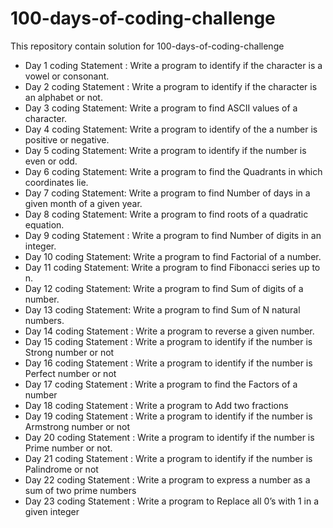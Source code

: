 # 100-days-of-coding-challenge

This repository contain solution for 100-days-of-coding-challenge

-   Day 1 coding Statement : Write a program to identify if the character is a vowel or consonant.
-   Day 2 coding Statement : Write a program to identify if the character is an alphabet or not.
-   Day 3 coding Statement: Write a program to find ASCII values of a character.
-   Day 4 coding Statement: Write a program to identify of the a number is positive or negative.
-   Day 5 coding Statement: Write a program to identify if the number is even or odd.
-   Day 6 coding Statement: Write a program to find the Quadrants in which coordinates lie.
-   Day 7 coding Statement: Write a program to find Number of days in a given month of a given year.
-   Day 8 coding Statement: Write a program to find roots of a quadratic equation.
-   Day 9 coding Statement : Write a program to find Number of digits in an integer.
-   Day 10 coding Statement: Write a program to find Factorial of a number.
-   Day 11 coding Statement: Write a program to find Fibonacci series up to n.
-   Day 12 coding Statement: Write a program to find Sum of digits of a number.
-   Day 13 coding Statement: Write a program to find Sum of N natural numbers.
-   Day 14 coding Statement : Write a program to reverse a given number.
-   Day 15 coding Statement : Write a program to identify if the number is Strong number or not
-   Day 16 coding Statement : Write a program to identify if the number is Perfect number or not
-   Day 17 coding Statement : Write a program to find the Factors of a number
-   Day 18 coding Statement : Write a program to Add two fractions
-   Day 19 coding Statement : Write a program to identify if the number is Armstrong number or not
-   Day 20 coding Statement : Write a program to identify if the number is Prime number or not.
-   Day 21 coding Statement : Write a program to identify if the number is Palindrome or not
-   Day 22 coding Statement : Write a program to express a number as a sum of two prime numbers
-   Day 23 coding Statement : Write a program to Replace all 0’s with 1 in a given integer
